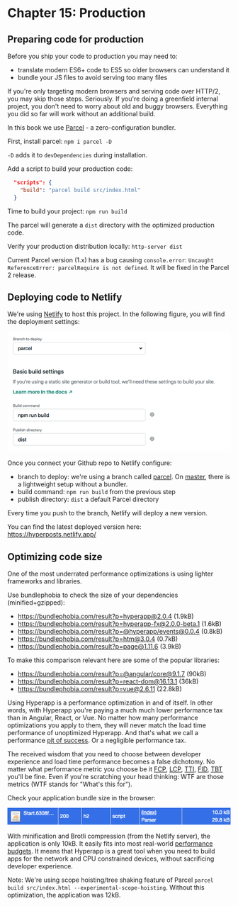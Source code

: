 # Chapter 15: Production

## Preparing code for production

Before you ship your code to production you may need to:
* translate modern ES6+ code to ES5 so older browsers can understand it
* bundle your JS files to avoid serving too many files

If you're only targeting modern browsers and serving code over HTTP/2, you may skip those steps. Seriously. If you're doing a greenfield internal project, you don't need to worry about old and buggy browsers. Everything you did so far will work without an additional build. 

In this book we use [Parcel](https://parceljs.org/) - a zero-configuration bundler.

First, install parcel:
`npm i parcel -D`

`-D` adds it to `devDependencies` during installation.

Add a script to build your production code:
```json
  "scripts": {
    "build": "parcel build src/index.html"
  }
```
Time to build your project:
`npm run build`

The parcel will generate a `dist` directory with the optimized production code.

Verify your production distribution locally:
`http-server dist`

Current Parcel version (1.x) has a bug causing `console.error`: `Uncaught ReferenceError: parcelRequire is not defined`.
It will be fixed in the Parcel 2 release.

## Deploying code to Netlify

We're using [Netlify](https://www.netlify.com/) to host this project. In the following figure, you will find the deployment settings:

![Figure: Netlify deployment settings](images/netlify.png)

Once you connect your Github repo to Netlify configure:
* branch to deploy: we're using a branch called [parcel](https://github.com/kwasniew/hyperbook-tutorial/tree/parcel). On [master](https://github.com/kwasniew/hyperbook-tutorial/tree/master), there is a lightweight setup without a bundler.
* build command: `npm run build` from the previous step
* publish directory: `dist` a default Parcel directory

Every time you push to the branch, Netlify will deploy a new version.

You can find the latest deployed version here: https://hyperposts.netlify.app/

## Optimizing code size

One of the most underrated performance optimizations is using lighter frameworks and libraries.

Use bundlephobia to check the size of your dependencies (minified+gzipped):
* https://bundlephobia.com/result?p=hyperapp@2.0.4 (1.9kB)
* https://bundlephobia.com/result?p=hyperapp-fx@2.0.0-beta.1 (1.6kB)
* https://bundlephobia.com/result?p=@hyperapp/events@0.0.4 (0.8kB)
* https://bundlephobia.com/result?p=htm@3.0.4 (0.7kB)
* https://bundlephobia.com/result?p=page@1.11.6 (3.9kB)

To make this comparison relevant here are some of the popular libraries:
* https://bundlephobia.com/result?p=@angular/core@9.1.7 (90kB)
* https://bundlephobia.com/result?p=react-dom@16.13.1 (36kB)
* https://bundlephobia.com/result?p=vue@2.6.11 (22.8kB)

Using Hyperapp is a performance optimization in and of itself. In other words, with Hyperapp
you're paying a much much lower performance tax than in Angular, React, or Vue. 
No matter how many performance optimizations you apply to them, they will never match the load time performance of unoptimized Hyperapp. And that's what we call a performance [pit of success](https://blog.codinghorror.com/falling-into-the-pit-of-success/).
Or a negligible performance tax. 

The received wisdom that you need to choose between developer experience and load time performance becomes a false dichotomy. 
No matter what performance metric you choose be it [FCP](https://web.dev/first-contentful-paint/), [LCP](https://web.dev/lcp/), [TTI](https://web.dev/interactive/), [FID](https://web.dev/fid/), [TBT](https://web.dev/tbt/) 
you'll be fine. Even if you're scratching your head thinking: WTF are those metrics (WTF stands for "What's this for").

Check your application bundle size in the browser:

![Figure: Bundle size with minification and Brotli compression](images/bundlesize.png)

With minification and Brotli compression (from the Netlify server), the application is only 10kB. 
It easily fits into most real-world [performance budgets](https://web.dev/performance-budgets-101/). It means that Hyperapp is a great tool when you need to build apps for the network and CPU constrained devices, without sacrificing developer experience.

Note: We're using scope hoisting/tree shaking feature of Parcel `parcel build src/index.html --experimental-scope-hoisting`.
Without this optimization, the application was 12kB.

